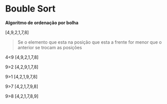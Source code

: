 # Bouble Sort

**Algoritmo de ordenação por bolha**

[4,9,2,1,7,8]

> Se o elemento que esta na posição que esta a frente for menor que o anterior se trocam as posições


4<9
[4,9,2,1,7,8]


9>2
[4,2,9,1,7,8]


9>1
[4,2,1,9,7,8]


9>7
[4,2,1,7,9,8]


9>8
[4,2,1,7,8,9]